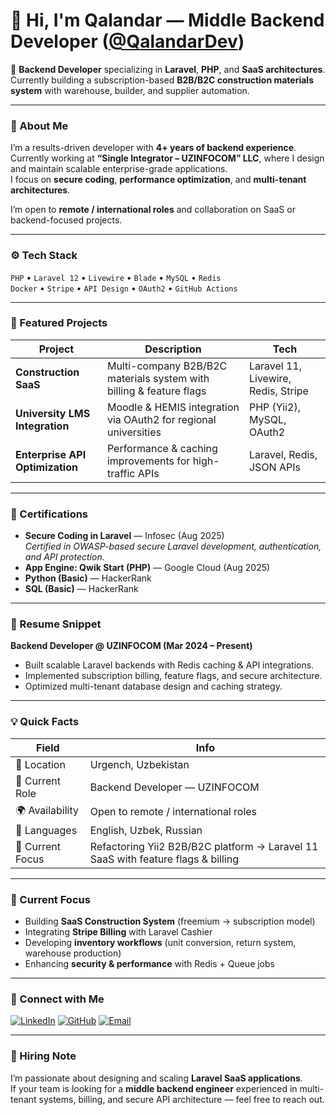 # 👋 Hi, I'm Qalandar — Middle Backend Developer ([@QalandarDev](https://github.com/QalandarDev))

🚀 **Backend Developer** specializing in **Laravel**, **PHP**, and **SaaS architectures**.  
Currently building a subscription-based **B2B/B2C construction materials system** with warehouse, builder, and supplier automation.

---

### 🧠 About Me

I’m a results-driven developer with **4+ years of backend experience**.  
Currently working at **“Single Integrator – UZINFOCOM” LLC**, where I design and maintain scalable enterprise-grade applications.  
I focus on **secure coding**, **performance optimization**, and **multi-tenant architectures**.

I’m open to **remote / international roles** and collaboration on SaaS or backend-focused projects.

---

### ⚙️ Tech Stack

`PHP` • `Laravel 12` • `Livewire` • `Blade` • `MySQL` • `Redis`  
`Docker` • `Stripe` • `API Design` • `OAuth2` • `GitHub Actions`

---

### 🧩 Featured Projects

| Project | Description | Tech |
|----------|--------------|------|
| **Construction SaaS** | Multi-company B2B/B2C materials system with billing & feature flags | Laravel 11, Livewire, Redis, Stripe |
| **University LMS Integration** | Moodle & HEMIS integration via OAuth2 for regional universities | PHP (Yii2), MySQL, OAuth2 |
| **Enterprise API Optimization** | Performance & caching improvements for high-traffic APIs | Laravel, Redis, JSON APIs |

---

### 🧰 Certifications

- **Secure Coding in Laravel** — Infosec (Aug 2025)  
  _Certified in OWASP-based secure Laravel development, authentication, and API protection._
- **App Engine: Qwik Start (PHP)** — Google Cloud (Aug 2025)
- **Python (Basic)** — HackerRank  
- **SQL (Basic)** — HackerRank

---

### 🧾 Resume Snippet

**Backend Developer @ UZINFOCOM (Mar 2024 – Present)**  
- Built scalable Laravel backends with Redis caching & API integrations.  
- Implemented subscription billing, feature flags, and secure architecture.  
- Optimized multi-tenant database design and caching strategy.


---

### 💡 Quick Facts

| Field | Info |
|-------|------|
| 📍 Location | Urgench, Uzbekistan |
| 💼 Current Role | Backend Developer — UZINFOCOM |
| 🌍 Availability | Open to remote / international roles |
| 💬 Languages | English, Uzbek, Russian |
| 🧩 Current Focus | Refactoring Yii2 B2B/B2C platform → Laravel 11 SaaS with feature flags & billing |

---

### 🧭 Current Focus

- Building **SaaS Construction System** (freemium → subscription model)  
- Integrating **Stripe Billing** with Laravel Cashier  
- Developing **inventory workflows** (unit conversion, return system, warehouse production)  
- Enhancing **security & performance** with Redis + Queue jobs  

---

### 🔗 Connect with Me

[![LinkedIn](https://img.shields.io/badge/LinkedIn-0077B5?style=for-the-badge&logo=linkedin&logoColor=white)](https://linkedin.com/in/QalandarDev)
[![GitHub](https://img.shields.io/badge/GitHub-181717?style=for-the-badge&logo=github&logoColor=white)](https://github.com/QalandarDev)
[![Email](https://img.shields.io/badge/Email-Contact-blue?style=for-the-badge&logo=gmail)](mailto:m@qalandar.ru)

---

### 💬 Hiring Note

I’m passionate about designing and scaling **Laravel SaaS applications**.  
If your team is looking for a **middle backend engineer** experienced in multi-tenant systems, billing, and secure API architecture — feel free to reach out.
